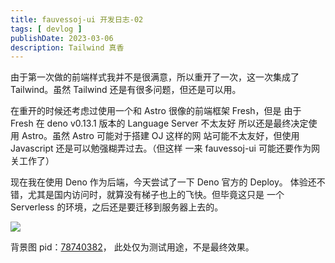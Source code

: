 ```yaml
---
title: fauvessoj-ui 开发日志-02
tags: [ devlog ]
publishDate: 2023-03-06
description: Tailwind 真香
---
```


由于第一次做的前端样式我并不是很满意，所以重开了一次，这一次集成了
Tailwind。虽然 Tailwind 还是有很多问题，但还是可以用。

在重开的时候还考虑过使用一个和 Astro 很像的前端框架 Fresh，但是
由于 Fresh 在 deno v0.13.1 版本的 Language Server 不太友好
所以还是最终决定使用 Astro。虽然 Astro 可能对于搭建 OJ 这样的网
站可能不太友好，但使用 Javascript 还是可以勉强糊弄过去。（但这样
一来 fauvessoj-ui 可能还要作为网关工作了）

现在我在使用 Deno 作为后端，今天尝试了一下 Deno 官方的 Deploy。
体验还不错，尤其是国内访问时，就算没有梯子也上的飞快。但毕竟这只是
一个 Serverless 的环境，之后还是要迁移到服务器上去的。

![](/imgs/foj-snapshot-01.png)

背景图 pid：[78740382](https://www.pixiv.net/artworks/78740382)，
此处仅为测试用途，不是最终效果。